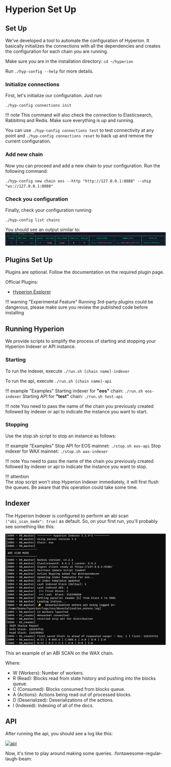 # Hyperion Set Up

## Set Up

We've developed a tool to automate the configuration of Hyperion. It basically initializes the connections with all the
dependencies and creates the configuration for each chain you are running.

Make sure you are in the installation directory: `cd ~/hyperion`

Run `./hyp-config --help` for more details.

### Initialize connections

First, let's initialize our configuration. Just run:

```
./hyp-config connections init
```

!!! note
    This command will also check the connection to Elasticsearch, Rabbitmq and Redis. Make sure everything is up and
    running.

You can use `./hyp-config connections test` to test connectivity at any point and `./hyp-config connections reset` to back up and remove the current configuration.

### Add new chain

Now you can proceed and add a new chain to your configuration. Run the following command:

```
./hyp-config new chain eos --http "http://127.0.0.1:8888" --ship "ws://127.0.0.1:8080"
```

### Check you configuration

Finally, check your configuration running:

```
./hyp-config list chains
```

You should see an output similar to:
[![indexer](../assets/img/configured_chains.png)](../assets/img/configured_chains.png)

## Plugins Set Up

Plugins are optional. Follow the documentation on the required plugin page.

Official Plugins:
    
- [Hyperion Explorer](https://github.com/eosrio/hyperion-explorer-plugin/tree/develop)

!!! warning "Experimental Feature"
    Running 3rd-party plugins could be dangerous, please make sure you review the published code before installing

## Running Hyperion

We provide scripts to simplify the process of starting and stopping your Hyperion Indexer or API instance.

### Starting

To run the indexer, execute `./run.sh [chain name]-indexer`

To run the api, execute `./run.sh [chain name]-api`

!!! example "Examples"
    Starting indexer for **"eos"** chain:
    ```
    ./run.sh eos-indexer
    ```
    Starting API for **"test"** chain:
    ```
    ./run.sh test-api
    ```

!!! note
    You need to pass the name of the chain you previously created followed by indexer or api to indicate the instance
    you want to start.

### Stopping

Use the stop.sh script to stop an instance as follows:

!!! example "Examples"
    Stop API for EOS mainnet:
    ```
    ./stop.sh eos-api
    ```
    Stop indexer for WAX mainnet:
    ```
    ./stop.sh wax-indexer
    ```

!!! note
    You need to pass the name of the chain you previously created followed by indexer or api to indicate the instance
    you want to stop.

!!! attention  
    The stop script won't stop Hyperion Indexer immediately, it will first flush the queues. Be aware that this
    operation could take some time.

## Indexer
The Hyperion Indexer is configured to perform an abi scan `("abi_scan_mode": true)` as default. So, on your first run,
you'll probably see something like this:

[![indexer](../assets/img/indexer.png)](../assets/img/indexer.png)

This an example of an ABI SCAN on the WAX chain.

Where:

  - W (Workers): Number of workers.
  - R (Read): Blocks read from state history and pushing into the blocks queue.
  - C (Consumed): Blocks consumed from blocks queue.
  - A (Actions): Actions being read out of processed blocks.
  - D (Deserialized): Deserializations of the actions.
  - I (Indexed): Indexing of all of the docs.


## API
After running the api, you should see a log like this:

 [![api](../assets/img/api.png)](../assets/img/api.png)

Now, it's time to play around making some queries. :fontawesome-regular-laugh-beam:
